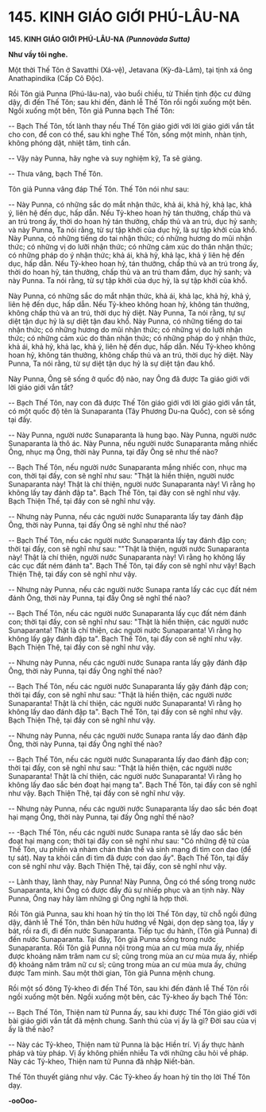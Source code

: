 # 145. KINH GIÁO GIỚI PHÚ-LÂU-NA

**145. KINH GIÁO GIỚI PHÚ-LÂU-NA**
***(Punnovàda Sutta)***

**Như vầy tôi nghe.**

Một thời Thế Tôn ở Savatthi (Xá-vệ), Jetavana (Kỳ-đà-Lâm), tại tịnh xá ông Anathapindika (Cấp Cô
Ðộc).

Rồi Tôn giả Punna (Phú-lâu-na), vào buổi chiều, từ Thiền tịnh độc cư đứng dậy, đi đến Thế Tôn; sau khi
đến, đảnh lễ Thế Tôn rồi ngồi xuống một bên. Ngồi xuống một bên, Tôn giả Punna bạch Thế Tôn:

-- Bạch Thế Tôn, tốt lành thay nếu Thế Tôn giáo giới với lời giáo giới vắn tắt cho con, để con có thể, sau
khi nghe Thế Tôn, sống một mình, nhàn tịnh, không phóng dật, nhiệt tâm, tinh cần.

-- Vậy này Punna, hãy nghe và suy nghiệm kỹ, Ta sẽ giảng.

-- Thưa vâng, bạch Thế Tôn.

Tôn giả Punna vâng đáp Thế Tôn. Thế Tôn nói như sau:

-- Này Punna, có những sắc do mắt nhận thức, khả ái, khả hỷ, khả lạc, khả ý, liên hệ đến dục, hấp dẫn.
Nếu Tỷ-kheo hoan hỷ tán thưởng, chấp thủ và an trú trong ấy, thời do hoan hỷ tán thưởng, chấp thủ và
an trú, dục hỷ sanh; và này Punna, Ta nói rằng, từ sự tập khởi của dục hỷ, là sự tập khởi của khổ. Này
Punna, có những tiếng do tai nhận thức; có những hương do mũi nhận thức; có những vị do lưỡi nhận
thức; có những cảm xúc do thân nhận thức; có những pháp do ý nhận thức; khả ái, khả hỷ, khả lạc, khả ý
liên hệ đến dục, hấp dẫn. Nếu Tỷ-kheo hoan hỷ, tán thưởng, chấp thủ và an trú trong ấy, thời do hoan
hỷ, tán thưởng, chấp thủ và an trú tham đắm, dục hỷ sanh; và này Punna. Ta nói rằng, từ sự tập khởi của
dục hỷ, là sự tập khởi của khổ.

Này Punna, có những sắc do mắt nhận thức, khả ái, khả lạc, khả hỷ, khả ý, liên hệ đến dục, hấp dẫn. Nếu
Tỷ-kheo không hoan hỷ, không tán thưởng, không chấp thủ và an trú, thời dục hỷ diệt. Này Punna, Ta
nói rằng, tự sự diệt tận dục hỷ là sự diệt tận đau khổ. Này Punna, có những tiếng do tai nhận thức; có
những hương do mũi nhận thức; có những vị do lưỡi nhận thức; có những cảm xúc do thân nhận thức;
có những pháp do ý nhận thức, khả ái, khả hỷ, khả lạc, khả ý, liên hệ đến dục, hấp dẫn. Nếu Tỷ-kheo
không hoan hỷ, không tán thưởng, không chấp thủ và an trú, thời dục hỷ diệt. Này Punna, Ta nói rằng,
từ sự diệt tận dục hỷ là sự diệt tận đau khổ.

Này Punna, Ông sẽ sống ở quốc độ nào, nay Ông đã được Ta giáo giới với lời giáo giới vắn tắt?

-- Bạch Thế Tôn, nay con đã được Thế Tôn giáo giới với lời giáo giới vắn tắt, có một quốc độ tên là
Sunaparanta (Tây Phương Du-na Quốc), con sẽ sống tại đấy.

-- Này Punna, người nước Sunaparanta là hung bạo. Này Punna, người nước Sunaparanta là thô ác. Này
Punna, nếu người nước Sunaparanta mắng nhiếc Ông, nhục mạ Ông, thời này Punna, tại đấy Ông sẽ như
thế nào?

-- Bạch Thế Tôn, nếu người nước Sunaparanta mắng nhiếc con, nhục mạ con, thời tại đấy, con sẽ nghĩ
như sau: "Thật là hiền thiện, người nước Sunaparanta này! Thật là chí thiện, người nước Sunaparanta
này! Vì rằng họ không lấy tay đánh đập ta". Bạch Thế Tôn, tại đây con sẽ nghĩ như vậy. Bạch Thiện
Thế, tại đấy con sẽ nghĩ như vậy.

-- Nhưng này Punna, nếu các người nước Sunaparanta lấy tay đánh đập Ông, thời này Punna, tại đấy
Ông sẽ nghĩ như thế nào?

-- Bạch Thế Tôn, nếu các người nước Sunaparanta lấy tay đánh đập con; thời tại đấy, con sẽ nghĩ như
sau: ""Thật là thiện, người nước Sunaparanta này! Thật là chí thiện, người nước Sunaparanta này! Vì
rằng họ không lấy các cục đất ném đánh ta". Bạch Thế Tôn, tại đấy con sẽ nghĩ như vậy! Bạch Thiện
Thệ, tại đấy con sẽ nghĩ như vậy.

-- Nhưng này Punna, nếu các người nước Sunapa ranta lấy các cục đất ném đánh Ông, thời này Punna,
tại đấy Ông sẽ nghĩ thế nào?

-- Bạch Thế Tôn, nếu các người nước Sunaparanta lấy cục đất ném đánh con; thời tại đấy, con sẽ nghĩ
như sau: "Thật là hiền thiện, các người nước Sunaparanta! Thật là chí thiện, các người nước
Sunaparanta! Vì rằng họ không lấy gậy đánh đập ta". Bạch Thế Tôn, tại đấy con sẽ nghĩ như vậy. Bạch
Thiện Thệ, tại đấy con sẽ nghĩ như vậy.

-- Nhưng này Punna, nếu các người nước Sunapa ranta lấy gậy đánh đập Ông, thời này Punna, tại đấy
Ông nghĩ thế nào?

-- Bạch Thế Tôn, nếu các người nước Sunaparanta lấy gậy đánh đập con; thời tại đấy, con sẽ nghĩ như
sau: "Thật là hiền thiện, các người nước Sunaparanta! Thật là chí thiện, các người nước Sunaparanta! Vì
rằng họ không lấy dao đánh đập ta". Bạch Thế Tôn, tại đấy con sẽ nghĩ như vậy. Bạch Thiện Thệ, tại
đấy con sẽ nghĩ như vậy.

-- Nhưng này Punna, nếu các người nước Sunapa ranta lấy dao đánh đập Ông, thời này Punna, tại đấy
Ông nghĩ thế nào?

-- Bạch Thế Tôn, nếu các người nước Sunaparanta lấy dao đánh đập con; thời tại đấy, con sẽ nghĩ như
sau: "Thật là hiền thiện, các người nước Sunaparanta! Thật là chí thiện, các người nước Sunaparanta! Vì
rằng họ không lấy đao sắc bén đoạt hại mạng ta". Bạch Thế Tôn, tại đấy con sẽ nghĩ như vậy. Bạch
Thiện Thệ, tại đấy con sẽ nghĩ như vậy.

-- Nhưng này Punna, nếu các người nước Sunaparanta lấy dao sắc bén đoạt hại mạng Ông, thời này
Punna, tại đấy Ông nghĩ thế nào?

-- -Bạch Thế Tôn, nếu các người nước Sunapa ranta sẽ lấy dao sắc bén đoạt hại mạng con; thời tại đấy
con sẽ nghĩ như sau: "Có những đệ tử của Thế Tôn, ưu phiền và nhàm chán thân thể và sinh mạng đi tìm
con dao (để tự sát). Nay ta khỏi cần đi tìm đã được con dao ấy". Bạch Thế Tôn, tại đấy con sẽ nghĩ như
vậy. Bạch Thiện Thệ, tại đấy, con sẽ nghĩ như vậy.

-- Lành thay, lành thay, này Punna! Này Punna, Ông có thể sống trong nước Sunaparanta, khi Ông có
được đầy đủ sự nhiếp phục và an tịnh này. Này Punna, Ông nay hãy làm những gì Ông nghĩ là hợp thời.

Rồi Tôn giả Punna, sau khi hoan hỷ tín thọ lời Thế Tôn dạy, từ chỗ ngồi đứng dậy, đảnh lễ Thế Tôn,
thân bên hữu hướng về Ngài, dọn dẹp sàng tọa, lấy y bát, rồi ra đi, đi đến nước Sunaparanta. Tiếp tục du
hành, (Tôn giả Punna) đi đến nước Sunaparanta. Tại đây, Tôn giả Punna sống trong nước Sunaparanta.
Rồi Tôn giả Punna nội trong mùa an cư mùa mưa ấy, nhiếp được khoảng năm trăm nam cư sĩ; cũng
trong mùa an cư mùa mưa ấy, nhiếp độ khoảng năm trăm nữ cư sĩ; cũng trong mùa an cư mùa mưa ấy,
chứng được Tam minh. Sau một thời gian, Tôn giả Punna mệnh chung.

Rồi một số đông Tỷ-kheo đi đến Thế Tôn, sau khi đến đảnh lễ Thế Tôn rồi ngồi xuống một bên. Ngồi
xuống một bên, các Tỷ-kheo ấy bạch Thế Tôn:

-- Bạch Thế Tôn, Thiện nam tử Punna ấy, sau khi được Thế Tôn giáo giới với bài giáo giới vắn tắt đã
mệnh chung. Sanh thú của vị ấy là gì? Ðời sau của vị ấy là thế nào?

-- Này các Tỷ-kheo, Thiện nam tử Punna là bậc Hiền trí. Vị ấy thực hành pháp và tùy pháp. Vị ấy không
phiền nhiễu Ta với những câu hỏi về pháp. Này các Tỷ-kheo, Thiện nam tử Punna đã nhập Niết-bàn.

Thế Tôn thuyết giảng như vậy. Các Tỷ-kheo ấy hoan hỷ tín thọ lời Thế Tôn dạy.

**-ooOoo-**


